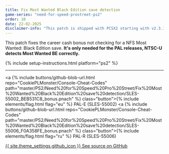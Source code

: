 ```yaml
---
title: Fix Most Wanted Black Edition save detection
game-series: "need-for-speed-prostreet-ps2"
order: 10
date: 22-02-2025
disclaimer-info: "This patch is shipped with PCSX2 starting with v2.3.174."
---
```


This patch fixes the career cash bonus not checking for a NFS Most Wanted: Black Edition save.
**It's only needed for the PAL releases, NTSC-U detects Most Wanted BE correctly.**

{% include setup-instructions.html platform="ps2" %}

***

<a {% include buttons/github-blob-url.html repo="CookiePLMonster/Console-Cheat-Codes" path="master/PS2/Need%20for%20Speed%20Pro%20Street/Fix%20Most%20Wanted%20Black%20Edition%20save%20detection/SLES-55002_BEB531C8_bonus.pnach" %} class="button">{% include elements/flag.html flag="eu" %} PAL-E (SLES-55002)</a>
<a {% include buttons/github-blob-url.html repo="CookiePLMonster/Console-Cheat-Codes" path="master/PS2/Need%20for%20Speed%20Pro%20Street/Fix%20Most%20Wanted%20Black%20Edition%20save%20detection/SLES-55006_F0A358FE_bonus.pnach" %} class="button">{% include elements/flag.html flag="ru" %} PAL-R (SLES-55006)</a>

<a href="https://github.com/CookiePLMonster/Console-Cheat-Codes/tree/master/PS2/Need%20for%20Speed%20Pro%20Street/Fix%20Most%20Wanted%20Black%20Edition%20save%20detection" class="button github" target="_blank">{{ site.theme_settings.github_icon }} See source on GitHub</a>
